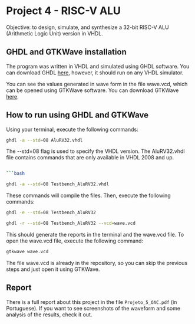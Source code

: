 # Project 4 - RISC-V ALU

Objective: to design, simulate, and synthesize a 32-bit RISC-V ALU (Arithmetic Logic Unit) version in VHDL.

## GHDL and GTKWave installation

The program was written in VHDL and simulated using GHDL software. You can download GHDL [here](https://github.com/ghdl/ghdl), however, it should run on any VHDL simulator.

You can see the values generated in wave form in the file wave.vcd, which can be opened using GTKWave software. You can download GTKWave [here](http://gtkwave.sourceforge.net/).

## How to run using GHDL and GTKWave

Using your terminal, execute the following commands:

```bash
ghdl -a --std=08 AluRV32.vhdl

```

The --std=08 flag is used to specify the VHDL version. The AluRV32.vhdl file contains commands that are only available in VHDL 2008 and up.

````bash

```bash

ghdl -a --std=08 Testbench_AluRV32.vhdl

````

These commands will compile the files. Then, execute the following commands:

```bash
ghdl -e --std=08 Testbench_AluRV32

```

```bash
ghdl -r --std=08 Testbench_AluRV32 --vcd=wave.vcd

```

This should generate the reports in the terminal and the wave.vcd file. To open the wave.vcd file, execute the following command:

```bash
gtkwave wave.vcd

```

The file wave.vcd is already in the repository, so you can skip the previous steps and just open it using GTKWave.

## Report

There is a full report about this project in the file `Projeto_5_OAC.pdf` (in Portuguese). If you want to see screenshots of the waveform and some analysis of the results, check it out.
